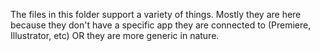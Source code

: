 The files in this folder support a variety of things. Mostly they are here because they don't have a specific app they are connected to (Premiere, Illustrator, etc) OR they are more generic in nature.
